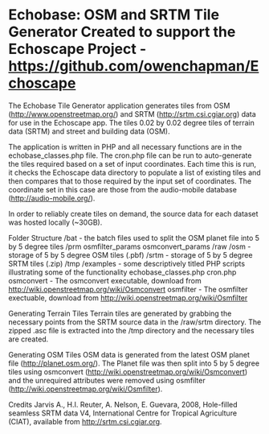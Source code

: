 Echobase: OSM and SRTM Tile Generator
Created to support the Echoscape Project - https://github.com/owenchapman/Echoscape
========

The Echobase Tile Generator application generates tiles from OSM (http://www.openstreetmap.org/) and SRTM (http://srtm.csi.cgiar.org) data for use in the Echoscape app.  The tiles 0.02 by 0.02 degree tiles of terrain data (SRTM) and street and building data (OSM). 

The application is written in PHP and all necessary functions are in the echobase_classes.php file.  The cron.php file can be run to auto-generate the tiles required based on a set of input coordinates.  Each time this is run, it checks the Echoscape data directory to populate a list of existing tiles and then compares that to those required by the input set of coordinates. The coordinate set in this case are those from the audio-mobile database (http://audio-mobile.org/).

In order to reliably create tiles on demand, the source data for each dataset was hosted locally (~30GB).

Folder Structure
	/bat - the batch files used to split the OSM planet file into 5 by 5 degree tiles
	/prm
		osmfilter_params
		osmconvert_params
	/raw
		/osm - storage of 5 by 5 degree OSM tiles (.pbf)
		/srtm - storage of 5 by 5 degree SRTM tiles (.zip)
	/tmp
	/examples - some descriptively titled PHP scripts illustrating some of the functionality 
	echobase_classes.php
	cron.php
	osmconvert - The osmconvert executable, download from http://wiki.openstreetmap.org/wiki/Osmconvert
	osmfilter - The osmfilter exectuable, download from http://wiki.openstreetmap.org/wiki/Osmfilter

Generating Terrain Tiles
Terrain tiles are generated by grabbing the necessary points from the SRTM source data in the /raw/srtm directory. The zipped .asc file is extracted into the /tmp directory and the necessary tiles are created.

Generating OSM Tiles
OSM data is generated from the latest OSM planet file (http://planet.osm.org/). The Planet file was then split into 5 by 5 degree tiles using osmconvert (http://wiki.openstreetmap.org/wiki/Osmconvert) and the unrequired attributes were removed using osmfilter (http://wiki.openstreetmap.org/wiki/Osmfilter).

Credits
Jarvis A., H.I. Reuter, A.  Nelson, E. Guevara, 2008, Hole-filled  seamless SRTM
data V4, International  Centre for Tropical  Agriculture (CIAT), available  from
http://srtm.csi.cgiar.org.
